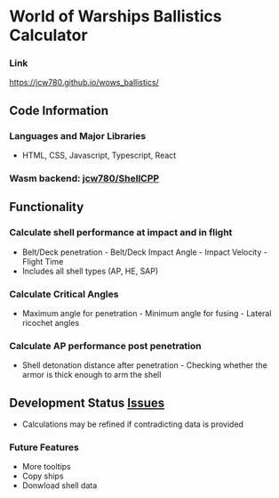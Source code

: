 # World of Warships Ballistics Calculator
### Link
https://jcw780.github.io/wows_ballistics/
## Code Information
### Languages and Major Libraries
- HTML, CSS, Javascript, Typescript, React
### Wasm backend: [jcw780/ShellCPP](https://github.com/jcw780/ShellCPP)
## Functionality
### Calculate shell performance at impact and in flight
- Belt/Deck penetration - Belt/Deck Impact Angle - Impact Velocity - Flight Time
- Includes all shell types (AP, HE, SAP)
### Calculate Critical Angles
- Maximum angle for penetration - Minimum angle for fusing - Lateral ricochet angles
### Calculate AP performance post penetration
- Shell detonation distance after penetration - Checking whether the armor is thick enough to arm the shell
## Development Status [Issues](https://github.com/jcw780/wows_ballistics/issues)
- Calculations may be refined if contradicting data is provided
### Future Features
- More tooltips
- Copy ships
- Donwload shell data

